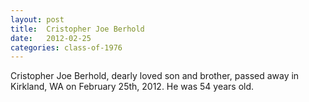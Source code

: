 ```yaml
---
layout: post
title:  Cristopher Joe Berhold
date:   2012-02-25
categories: class-of-1976
---
```

Cristopher Joe Berhold, dearly loved son and brother, passed away in Kirkland, WA on February 25th, 2012.  He was 54 years old.
